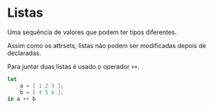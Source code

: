 # Listas
Uma sequência de valores que podem ter tipos diferentes.

Assim como os attrsets, listas não podem ser modificadas depois de declaradas.

Para juntar duas listas é usado o operador `++`.

```nix
let
    a = [ 1 2 3 ];
    b = [ 4 5 6 ];
in a ++ b
```

